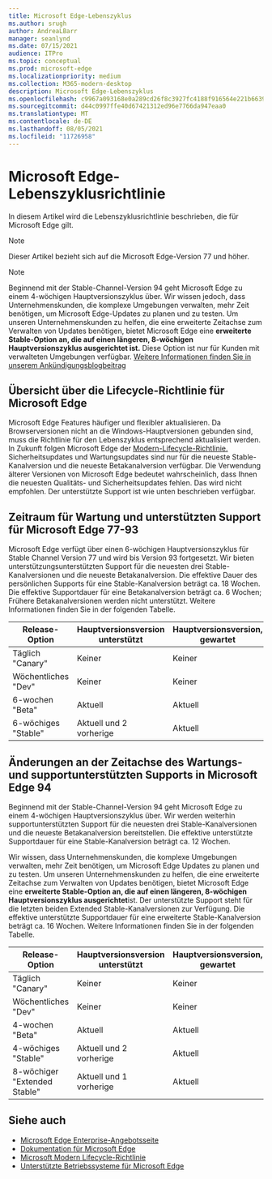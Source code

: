 ```yaml
---
title: Microsoft Edge-Lebenszyklus
ms.author: srugh
author: AndreaLBarr
manager: seanlynd
ms.date: 07/15/2021
audience: ITPro
ms.topic: conceptual
ms.prod: microsoft-edge
ms.localizationpriority: medium
ms.collection: M365-modern-desktop
description: Microsoft Edge-Lebenszyklus
ms.openlocfilehash: c9967a093168e0a289cd26f8c3927fc4188f916564e221b66394c6a510083ed1
ms.sourcegitcommit: d44c0997ffe40d67421312ed96e7766da947eaa0
ms.translationtype: MT
ms.contentlocale: de-DE
ms.lasthandoff: 08/05/2021
ms.locfileid: "11726958"
---
```

# <a name="microsoft-edge-lifecycle-policy"></a>Microsoft Edge-Lebenszyklusrichtlinie

In diesem Artikel wird die Lebenszyklusrichtlinie beschrieben, die für Microsoft Edge gilt.

> [!NOTE]
> Dieser Artikel bezieht sich auf die Microsoft Edge-Version 77 und höher.

> [!NOTE]
> Beginnend mit der Stable-Channel-Version 94 geht Microsoft Edge zu einem 4-wöchigen Hauptversionszyklus über. Wir wissen jedoch, dass Unternehmenskunden, die komplexe Umgebungen verwalten, mehr Zeit benötigen, um Microsoft Edge-Updates zu planen und zu testen. Um unseren Unternehmenskunden zu helfen, die eine erweiterte Zeitachse zum Verwalten von Updates benötigen, bietet Microsoft Edge eine **erweiterte Stable-Option an, die auf einen längeren, 8-wöchigen Hauptversionszyklus ausgerichtet ist.** Diese Option ist nur für Kunden mit verwalteten Umgebungen verfügbar. [Weitere Informationen finden Sie in unserem Ankündigungsblogbeitrag](https://blogs.windows.com/msedgedev/2021/07/15/opt-in-extended-stable-release-cycle/)

## <a name="overview-of-the-lifecycle-policy-for-microsoft-edge"></a>Übersicht über die Lifecycle-Richtlinie für Microsoft Edge

Microsoft Edge Features häufiger und flexibler aktualisieren. Da Browserversionen nicht an die Windows-Hauptversionen gebunden sind, muss die Richtlinie für den Lebenszyklus entsprechend aktualisiert werden. In Zukunft folgen Microsoft Edge der [Modern-Lifecycle-Richtlinie.](https://support.microsoft.com/help/30881/modern-lifecycle-policy) Sicherheitsupdates und Wartungsupdates sind nur für die neueste Stable-Kanalversion und die neueste Betakanalversion verfügbar. Die Verwendung älterer Versionen von Microsoft Edge bedeutet wahrscheinlich, dass Ihnen die neuesten Qualitäts- und Sicherheitsupdates fehlen. Das wird nicht empfohlen.  Der unterstützte Support ist wie unten beschrieben verfügbar.

## <a name="servicing-and-assisted-support-timeline-for-microsoft-edge-77-93"></a>Zeitraum für Wartung und unterstützten Support für Microsoft Edge 77-93

Microsoft Edge verfügt über einen 6-wöchigen Hauptversionszyklus für Stable Channel Version 77 und wird bis Version 93 fortgesetzt.  Wir bieten unterstützungsunterstützten Support für die neuesten drei Stable-Kanalversionen und die neueste Betakanalversion. Die effektive Dauer des persönlichen Supports für eine Stable-Kanalversion beträgt ca. 18 Wochen. Die effektive Supportdauer für eine Betakanalversion beträgt ca. 6 Wochen; Frühere Betakanalversionen werden nicht unterstützt.  Weitere Informationen finden Sie in der folgenden Tabelle.

|     Release-Option              |     Hauptversionsversion unterstützt    |     Hauptversionsversion, gewartet    |     Supportabdeckung für alle Versionen    |     Wartungsabdeckung    |
|---------------------------------|----------------------------------------|---------------------------------------|-----------------------------------------|---------------------------|
|     Täglich "Canary"              |     Keiner                               |     Keiner                              |     Keiner                                |     Keiner                  |
|     Wöchentliches "Dev"                |     Keiner                               |     Keiner                              |     Keiner                                |     Keiner                  |
|     6-wochen "Beta"               |     Aktuell                            |     Aktuell                           |     6 Wochen                             |     6 Wochen               |
|     6-wöchiges "Stable"             |     Aktuell und 2 vorherige             |     Aktuell                           |     18 Wochen                            |     6 Wochen               |


## <a name="servicing-and-assisted-support-timeline-changes-in-microsoft-edge-94"></a>Änderungen an der Zeitachse des Wartungs- und supportunterstützten Supports in Microsoft Edge 94

Beginnend mit der Stable-Channel-Version 94 geht Microsoft Edge zu einem 4-wöchigen Hauptversionszyklus über. Wir werden weiterhin supportunterstützten Support für die neuesten drei Stable-Kanalversionen und die neueste Betakanalversion bereitstellen. Die effektive unterstützte Supportdauer für eine Stable-Kanalversion beträgt ca. 12 Wochen.

Wir wissen, dass Unternehmenskunden, die komplexe Umgebungen verwalten, mehr Zeit benötigen, um Microsoft Edge Updates zu planen und zu testen. Um unseren Unternehmenskunden zu helfen, die eine erweiterte Zeitachse zum Verwalten von Updates benötigen, bietet Microsoft Edge eine **erweiterte Stable-Option an, die auf einen längeren, 8-wöchigen Hauptversionszyklus ausgerichtet**ist. Der unterstützte Support steht für die letzten beiden Extended Stable-Kanalversionen zur Verfügung. Die effektive unterstützte Supportdauer für eine erweiterte Stable-Kanalversion beträgt ca. 16 Wochen. Weitere Informationen finden Sie in der folgenden Tabelle.

|     Release-Option              |     Hauptversionsversion unterstützt    |     Hauptversionsversion, gewartet    |     Supportabdeckung für alle Versionen    |     Wartungsabdeckung    |
|---------------------------------|----------------------------------------|---------------------------------------|-----------------------------------------|---------------------------|
|     Täglich "Canary"              |     Keiner                               |     Keiner                              |     Keiner                                |     Keiner                  |
|     Wöchentliches "Dev"                |     Keiner                               |     Keiner                              |     Keiner                                |     Keiner                  |
|     4-wochen "Beta"               |     Aktuell                            |     Aktuell                           |     4 Wochen                             |     4 Wochen               |
|     4-wöchiges "Stable"             |     Aktuell und 2 vorherige             |     Aktuell                           |     12 Wochen                            |     4 Wochen               |
|     8-wöchiger "Extended Stable"    |     Aktuell und 1 vorherige             |     Aktuell                           |     16 Wochen                            |     8 Wochen               |

## <a name="see-also"></a>Siehe auch

- [Microsoft Edge Enterprise-Angebotsseite](https://aka.ms/EdgeEnterprise)
- [Dokumentation für Microsoft Edge](./index.yml)
- [Microsoft Modern Lifecycle-Richtlinie](https://support.microsoft.com/help/30881/modern-lifecycle-policy)
- [Unterstützte Betriebssysteme für Microsoft Edge](./microsoft-edge-supported-operating-systems.md)